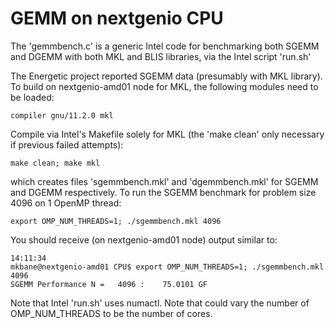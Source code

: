# GEMM on nextgenio CPU
The 'gemmbench.c' is a generic Intel code for benchmarking both SGEMM and DGEMM with both MKL and BLIS libraries, via the Intel script 'run.sh'

The Energetic project reported SGEMM data (presumably with MKL library).
To build on nextgenio-amd01 node for MKL, the following modules need to be loaded:
```
compiler gnu/11.2.0 mkl
```
Compile via Intel's Makefile solely for MKL (the 'make clean' only necessary if previous failed attempts):
```
make clean; make mkl
```
which creates files 'sgemmbench.mkl' and 'dgemmbench.mkl' for SGEMM and DGEMM respectively.
To run the SGEMM benchmark for problem size 4096 on 1 OpenMP thread:
```
export OMP_NUM_THREADS=1; ./sgemmbench.mkl 4096
```
You should receive (on nextgenio-amd01 node) output similar to:
```
14:11:34  
mkbane@nextgenio-amd01 CPU$ export OMP_NUM_THREADS=1; ./sgemmbench.mkl 4096
SGEMM Performance N =   4096 :    75.0101 GF
```
Note that Intel 'run.sh' uses numactl. Note that could vary the number of OMP_NUM_THREADS to be the number of cores.
